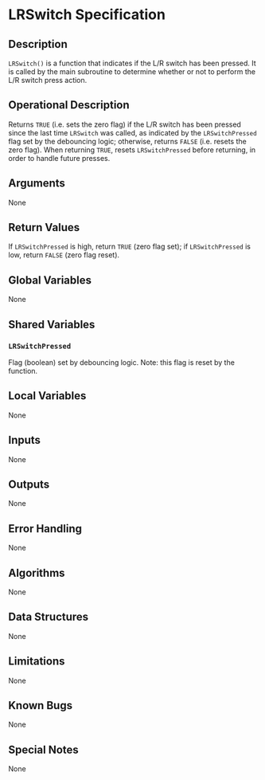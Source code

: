 # LRSwitch Specification

## Description

`LRSwitch()` is a function that indicates if the L/R switch
has been pressed.
It is called by the main subroutine to determine whether or not to perform
the L/R switch press action.

## Operational Description

Returns `TRUE` (i.e. sets the zero flag) if the L/R switch has been pressed
since the last time `LRSwitch` was called,
as indicated by the `LRSwitchPressed` flag set by the debouncing logic;
otherwise,
returns `FALSE` (i.e. resets the zero flag).
When returning `TRUE`, resets `LRSwitchPressed` before returning,
in order to handle future presses.

## Arguments

None

## Return Values

If `LRSwitchPressed` is high, return `TRUE` (zero flag set);
if `LRSwitchPressed` is low, return `FALSE` (zero flag reset).

## Global Variables

None

## Shared Variables

### `LRSwitchPressed`

Flag (boolean) set by debouncing logic.
Note: this flag is reset by the function.

## Local Variables

None

## Inputs

None

## Outputs

None

## Error Handling

None

## Algorithms

None

## Data Structures

None

## Limitations

None

## Known Bugs

None

## Special Notes

None
